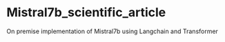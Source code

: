 # Mistral7b_scientific_article
On premise implementation of Mistral7b using Langchain and Transformer
